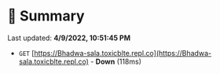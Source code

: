 # 📖 Summary
Last updated: **4/9/2022, 10:51:45 PM**

- `GET` [https://Bhadwa-sala.toxicblte.repl.co](https://Bhadwa-sala.toxicblte.repl.co) - **Down** (118ms)
